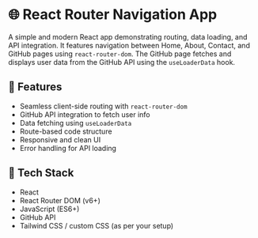 # 🌐 React Router Navigation App

A simple and modern React app demonstrating routing, data loading, and API integration. It features navigation between Home, About, Contact, and GitHub pages using `react-router-dom`. The GitHub page fetches and displays user data from the GitHub API using the `useLoaderData` hook.

## 🚀 Features

- Seamless client-side routing with `react-router-dom`
- GitHub API integration to fetch user info
- Data fetching using `useLoaderData`
- Route-based code structure
- Responsive and clean UI
- Error handling for API loading

## 🧰 Tech Stack

- React
- React Router DOM (v6+)
- JavaScript (ES6+)
- GitHub API
- Tailwind CSS / custom CSS (as per your setup)

